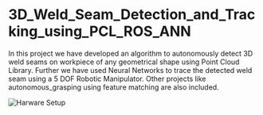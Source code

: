 # 3D_Weld_Seam_Detection_and_Tracking_using_PCL_ROS_ANN
In this project we have developed an algorithm to autonomously detect 3D weld seams on workpiece of any geometrical shape using Point Cloud Library. Further we have used Neural Networks to trace the detected weld seam using a 5 DOF Robotic Manipulator. Other projects like autonomous_grasping using feature matching are also included.

![Harware Setup](
        3D_Weld_Seam_Detection_and_Tracking_using_PCL_ROS_ANN/ex_setup.jpg
      )
